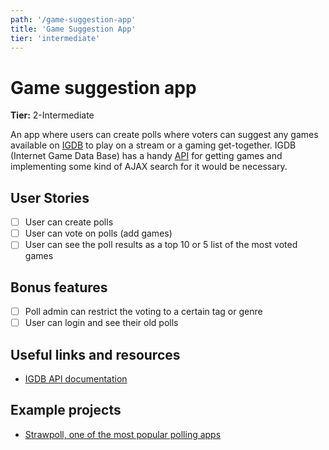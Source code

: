 ```yaml
---
path: '/game-suggestion-app'
title: 'Game Suggestion App'
tier: 'intermediate'
---
```


# Game suggestion app

**Tier:** 2-Intermediate

An app where users can create polls where voters can suggest any games available on [IGDB](https://www.igdb.com/) to play on a stream or a gaming get-together. IGDB (Internet Game Data Base) has a handy [API](https://www.igdb.com/api) for getting games and implementing some kind of AJAX search for it would be necessary.

## User Stories

-   [ ] User can create polls
-   [ ] User can vote on polls (add games)
-   [ ] User can see the poll results as a top 10 or 5 list of the most voted games

## Bonus features

-   [ ] Poll admin can restrict the voting to a certain tag or genre
-   [ ] User can login and see their old polls

## Useful links and resources

-   [IGDB API documentation](https://api-docs.igdb.com/)

## Example projects

-   [Strawpoll, one of the most popular polling apps](https://www.strawpoll.me/)